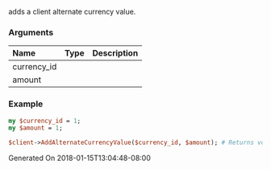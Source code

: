 adds a client alternate currency value.
### Arguments
**Name**|**Type**|**Description**
:---|:---|:---
currency_id||
amount||

### Example

```perl
my $currency_id = 1;
my $amount = 1;

$client->AddAlternateCurrencyValue($currency_id, $amount); # Returns void
```


Generated On 2018-01-15T13:04:48-08:00